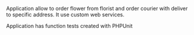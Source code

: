 Application allow to order flower from florist and order courier with deliver to specific address. It use custom web services.

Application has function tests created with PHPUnit

